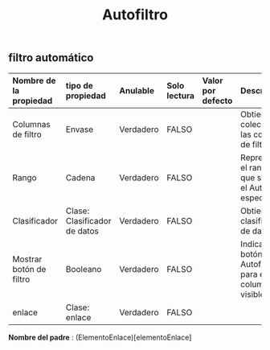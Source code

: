 ﻿---
title: Autofiltro
second_title: Aspose.Cells Cloud Documen
type: docs
url: /es/specification/model/autofilter/
description: "Aspose.Cells Especificación del modelo de nube: Autofiltro. Maneje sin esfuerzo Excel y otros documentos de hoja de cálculo con funciones como abrir, generar, editar, dividir, fusionar, comparar y convertir."
weight: 50
---
## **filtro automático**

 

| Nombre de la propiedad| tipo de propiedad| Anulable| Solo lectura| Valor por defecto| Descripción|
|:- |:- |:- |:- |:- |:- |
| Columnas de filtro| Envase| Verdadero| FALSO|| Obtiene la colección de las columnas de filtro.|
| Rango| Cadena| Verdadero| FALSO|| Representa el rango al que se aplica el Autofiltro especificado.|
| Clasificador| Clase: Clasificador de datos| Verdadero| FALSO|| Obtiene el clasificador de datos.|
| Mostrar botón de filtro| Booleano| Verdadero| FALSO|| Indica si el botón Autofiltro para esta columna está visible.|
| enlace| Clase: enlace| Verdadero| FALSO|||

**Nombre del padre** : (ElementoEnlace)[elementoEnlace]